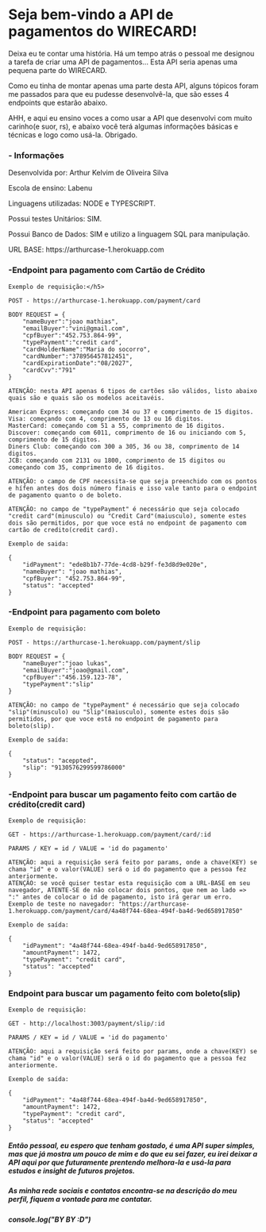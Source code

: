 <h1>Seja bem-vindo a API de pagamentos do WIRECARD!</h1>

<p>Deixa eu te contar uma história. Há um tempo atrás o pessoal me designou a tarefa de criar uma API de pagamentos...
Esta API seria apenas uma pequena parte do WIRECARD.</p>

<p>Como eu tinha de montar apenas uma parte desta API, alguns tópicos foram me passados para que eu pudesse desenvolvê-la, que são esses 4 endpoints que estarão abaixo.</p>

<p>AHH, e aqui eu ensino voces a como usar a API que desenvolvi com muito carinho(e suor, rs), e abaixo você terá algumas informações básicas e técnicas e logo como usá-la. Obrigado.</p> 

<h3>- Informações</h3>
<p>Desenvolvida por: Arthur Kelvim de Oliveira Silva</p>
<p>Escola de ensino: Labenu</p>
<p>Linguagens utilizadas: NODE e TYPESCRIPT.</p>
<p>Possui testes Unitários: SIM.</p>
<p>Possui Banco de Dados: SIM e utilizo a linguagem SQL para manipulação.</p>
<p>URL BASE: https://arthurcase-1.herokuapp.com</p>

<h3>-Endpoint para pagamento com Cartão de Crédito</h3>

    Exemplo de requisição:</h5>

    POST - https://arthurcase-1.herokuapp.com/payment/card

    BODY REQUEST = {
        "nameBuyer":"joao mathias",
        "emailBuyer":"vini@gmail.com", 
        "cpfBuyer":"452.753.864-99",
        "typePayment":"credit card", 
        "cardHolderName":"Maria do socorro", 
        "cardNumber":"378956457812451", 
        "cardExpirationDate":"08/2027", 
        "cardCvv":"791"
    }

    ATENÇÃO: nesta API apenas 6 tipos de cartões são válidos, listo abaixo quais são e quais são os modelos aceitavéis.

    American Express: começando com 34 ou 37 e comprimento de 15 digitos.
    Visa: começando com 4, comprimento de 13 ou 16 digitos. 
    MasterCard: começando com 51 a 55, comprimento de 16 digitos.
    Discover: começando com 6011, comprimento de 16 ou iniciando com 5, comprimento de 15 digitos.
    Diners Club: começando com 300 a 305, 36 ou 38, comprimento de 14 digitos.
    JCB: começando com 2131 ou 1800, comprimento de 15 digitos ou começando com 35, comprimento de 16 digitos.

    ATENÇÃO: o campo de CPF necessita-se que seja preenchido com os pontos e hífen antes dos dois número finais e isso vale tanto para o endpoint de pagamento quanto o de boleto.

    ATENÇÃO: no campo de "typePayment" é necessário que seja colocado "credit card"(minusculo) ou "Credit Card"(maiusculo), somente estes dois são permitidos, por que voce está no endpoint de pagamento com cartão de credito(credit card). 

    Exemplo de saida: 

    {
        "idPayment": "ede8b1b7-77de-4cd8-b29f-fe3d8d9e020e",
        "nameBuyer": "joao mathias",
        "cpfBuyer": "452.753.864-99",
        "status": "accepted"
    }

<h3>-Endpoint para pagamento com boleto</h3>

    Exemplo de requisição:

    POST - https://arthurcase-1.herokuapp.com/payment/slip

    BODY REQUEST = {
        "nameBuyer":"joao lukas",
        "emailBuyer":"joao@gmail.com",
        "cpfBuyer":"456.159.123-78",
        "typePayment":"slip"
    }

    ATENÇÃO: no campo de "typePayment" é necessário que seja colocado "slip"(minusculo) ou "Slip"(maiusculo), somente estes dois são permitidos, por que voce está no endpoint de pagamento para boleto(slip).

    Exemplo de saída: 

    {
        "status": "aceppted",
        "slip": "9130576299599786000"
    }

<h3>-Endpoint para buscar um pagamento feito com cartão de crédito(credit card) </h3>

    Exemplo de requisição:

    GET - https://arthurcase-1.herokuapp.com/payment/card/:id

    PARAMS / KEY = id / VALUE = 'id do pagamento'

    ATENÇÃO: aqui a requisição será feito por params, onde a chave(KEY) se chama "id" e o valor(VALUE) será o id do pagamento que a pessoa fez anteriormente.
    ATENÇÃO: se você quiser testar esta requisição com a URL-BASE em seu navegador, ATENTE-SE de não colocar dois pontos, que nem ao lado => ":" antes de colocar o id de pagamento, isto irá gerar um erro. Exemplo de teste no navegador: "https://arthurcase-1.herokuapp.com/payment/card/4a48f744-68ea-494f-ba4d-9ed658917850"

    Exemplo de saída: 

    {
        "idPayment": "4a48f744-68ea-494f-ba4d-9ed658917850",
        "amountPayment": 1472,
        "typePayment": "credit card",
        "status": "accepted"
    }

<h3>Endpoint para buscar um pagamento feito com boleto(slip)</h3>

    Exemplo de requisição:

    GET - http://localhost:3003/payment/slip/:id

    PARAMS / KEY = id / VALUE = 'id do pagamento'

    ATENÇÃO: aqui a requisição será feito por params, onde a chave(KEY) se chama "id" e o valor(VALUE) será o id do pagamento que a pessoa fez anteriormente.

    Exemplo de saída: 

    {
        "idPayment": "4a48f744-68ea-494f-ba4d-9ed658917850",
        "amountPayment": 1472,
        "typePayment": "credit card",
        "status": "accepted"
    }


<h5>Então pessoal, eu espero que tenham gostado, é uma API super simples, mas que já mostra um pouco de mim e do que eu sei fazer, eu irei deixar a API aqui por que futuramente prentendo melhora-la e usá-la para estudos e insight de futuros projetos.</h5> 
<h5>As minha rede sociais e contatos encontra-se na descrição do meu perfil, fiquem a vontade para me contatar.<h5> 

<p>console.log("BY BY :D")</p>



